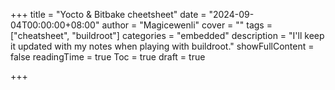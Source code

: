 +++
title = "Yocto & Bitbake cheetsheet"
date = "2024-09-04T00:00:00+08:00"
author = "Magicewenli"
cover = ""
tags = ["cheatsheet", "buildroot"]
categories = "embedded"
description = "I'll keep it updated with my notes when playing with buildroot."
showFullContent = false
readingTime = true
Toc = true
draft = true

+++
